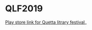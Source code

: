 # QLF2019

[Play store link for Quetta litrary festival](https://play.google.com/store/apps/details?id=com.qlf.qlf2019&hl=en)_
